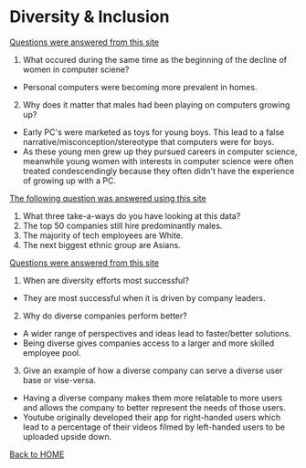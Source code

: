# Diversity & Inclusion

[Questions were answered from this site](https://www.npr.org/sections/money/2014/10/21/357629765/when-women-stopped-coding)

1. What occured during the same time as the beginning of the decline of women in computer sciene?
  - Personal computers were becoming more prevalent in homes.
2. Why does it matter that males had been playing on computers growing up?
  - Early PC's were marketed as toys for young boys. This lead to a false narrative/misconception/stereotype that computers were for boys.
  - As these young men grew up they pursued careers in computer science, meanwhile young women with interests in computer science were often treated condescendingly because they often didn't have the experience of growing up with a PC.

[The following question was answered using this site](https://informationisbeautiful.net/visualizations/diversity-in-tech/)
1. What three take-a-ways do you have looking at this data?
  1. The top 50 companies still hire predominantly males.
  2. The majority of tech employees are White.
  3. The next biggest ethnic group are Asians.

[Questions were answered from this site](https://www.usatoday.com/story/tech/columnist/2015/07/21/why-diversity-matters-your-tech-compan)

1. When are diversity efforts most successful?
  - They are most successful when it is driven by company leaders.
2. Why do diverse companies perform better?
  - A wider range of perspectives and ideas lead to faster/better solutions.
  - Being diverse gives companies access to a larger and more skilled employee pool.
3. Give an example of how a diverse company can serve a diverse user base or vise-versa.
  - Having a diverse company makes them more relatable to more users and allows the company to better represent the needs of those users.
  - Youtube originally developed their app for right-handed users which lead to a percentage of their videos filmed by left-handed users to be uploaded upside down.

[Back to HOME](../README.md)
